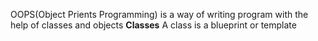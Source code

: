 
OOPS(Object Prients Programming) is a way of writing program with the help of classes and objects
**Classes** A class is a blueprint or template 